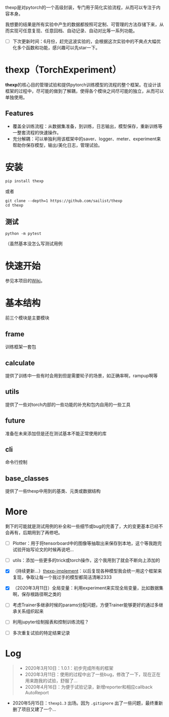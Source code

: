thexp是对pytorch的一个高级封装，专门用于简化实验流程，从而可以专注于内容本身。

我想要的结果是所有实验中产生的数据都按照可定制、可管理的方法存储下来，从而实现可任意复现、任意回档、自动记录、自动对比等一系列功能。

 - [ ] 下次更新时间：6月份，赶完这波实验的，会根据这次实验中的不爽点大幅优化多个函数和功能，感兴趣可以先star一下。

# thexp（TorchExperiment）

**thexp**的核心目的管理试验和提供pytorch训练模型的流程的整个框架。在设计该框架的过程中，尽可能的做到了解耦，使得各个模块之间尽可能的独立，从而可以单独使用。


## Features

- 覆盖全训练流程：从数据集准备，到训练，日志输出，模型保存，重新训练等一整套流程的快速操作。
- 充分解耦：可以单独利用该框架中的saver、logger、meter、experiment来帮助你保存模型，输出/美化日志，管理试验。



# 安装
```bash
pip install thexp
```
或者
```
git clone --depth=1 https://github.com/sailist/thexp
cd thexp
```
## 测试
```
python -m pytest
```
（虽然基本没怎么写测试用例

# 快速开始
参见本项目的[Wiki](https://github.com/sailist/thexp/wiki)。


# 基本结构
前三个模块是主要模块

## frame
训练框架一套包

## calculate
提供了训练中一些有时会用到但是需要轮子的场景，如正确率啊，rampup啊等

## utils
提供了一些对torch内部的一些功能的补充和包内自用的一些工具

## future
准备在未来添加但是还在测试基本不能正常使用的库

## cli
命令行控制

## base_classes
提供了一些thexp中用到的基类、元类或数据结构


# More
剩下的可能就是测试用例的补全和一些细节或bug的完善了，大的变更基本已经不会再有，后期用到了再修吧。
 - [ ] Plotter：用于将tensorboard中的图像等抽取出来保存到本地，这个等我跑完试验开始写论文的时候再说吧...
 - [ ] utils：添加一些更多的trick或torch操作，这个我用到了就会不断向上添加的
 - [x] （持续更新...）[thexp-implement](https://github.com/sailist/thexp-implement)：以后复现各种模型我会统一用这个框架来复现，争取让每一个我过手的模型都简洁清晰2333
 - [x] （2020年3月11日）全局变量：利用experiment来实现全局变量，比如数据集啊，保存根路径啊之类的
 - [ ] 考虑Trainer多继承时候的params分配问题，方便Trainer能够更好的通过多继承关系组织起来  
 
 - [ ] 利用jupyter绘制报表和控制训练流程？
 - [ ] 多次重复试验的特定结果记录 
 

# Log

> - 2020年3月10日：1.0.1：初步完成所有的框架
> - 2020年3月11日：使用的过程中出了一些bug，修改了一下，现在正在用来跑我的试验，舒服了...
> - 2020年4月16日：为便于试验记录，新增reporter和相应callback AutoReport
- 2020年5月15日：`thexp1.3` 出场。因为 `.gitignore` 出了一些问题，最终重新删了项目又建了一个...
